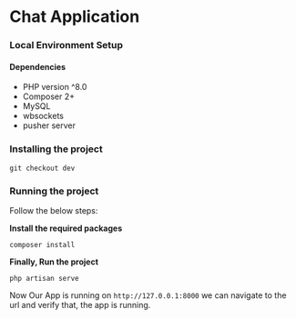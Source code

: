 # Chat Application

### Local Environment Setup

#### Dependencies

- PHP version ^8.0
- Composer 2+
- MySQL 
- wbsockets
- pusher server


### Installing the project

```
git checkout dev
```

### Running the project
Follow the below steps:

**Install the required packages**

   ```
   composer install
   ```

**Finally, Run the project**

   ```
   php artisan serve
   ```

Now Our App is running on `http://127.0.0.1:8000`
we can navigate to the url and verify that, the app is running.